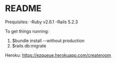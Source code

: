 # README

Prequisites:
-Ruby v2.6.1
-Rails 5.2.3

To get things running:
1) $bundle install --without production
2) $rails db:migrate

Heroku: https://ezqueue.herokuapp.com/createroom
